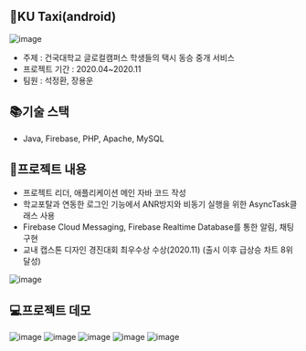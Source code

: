 ## 🚕KU Taxi(android)
![image](https://user-images.githubusercontent.com/54879572/104101916-ea2e8000-52e0-11eb-88f1-0468c6eb8db1.png)

- 주제 : 건국대학교 글로컬캠퍼스 학생들의 택시 동승 중개 서비스
- 프로젝트 기간 : 2020.04~2020.11
- 팀원 : 석정환, 장용운

## 📚기술 스택
- Java, Firebase, PHP, Apache, MySQL

## 📝프로젝트 내용
- 프로젝트 리더, 애플리케이션 메인 자바 코드 작성
- 학교포탈과 연동한 로그인 기능에서 ANR방지와 비동기 실행을 위한 AsyncTask클래스 사용
- Firebase Cloud Messaging, Firebase Realtime Database를 통한 알림, 채팅 구현
- 교내 캡스톤 디자인 경진대회 최우수상 수상(2020.11) (출시 이후 급상승 차트 8위 달성)

![image](https://user-images.githubusercontent.com/54879572/108381270-fe07c300-724a-11eb-840a-005305c390c2.png)


## 💻프로젝트 데모
![image](https://user-images.githubusercontent.com/54879572/104102722-85bff080-52e1-11eb-9508-10865ef2e25e.png) ![image](https://user-images.githubusercontent.com/54879572/104102749-a425ec00-52e1-11eb-87c6-857d1bf63a4b.png)
![image](https://user-images.githubusercontent.com/54879572/104102763-b6078f00-52e1-11eb-9340-2e2b5b781df4.png) ![image](https://user-images.githubusercontent.com/54879572/104102771-c28be780-52e1-11eb-8c5c-675bab141360.png)
![image](https://user-images.githubusercontent.com/54879572/104102781-ce77a980-52e1-11eb-8929-608d20cb5b2c.png)
